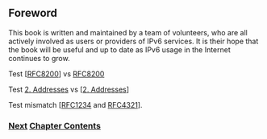 ## Foreword

This book is written and maintained by a team of volunteers, who
are all actively involved as users or providers of IPv6 services.
It is their hope that the book will be useful and up to date as
IPv6 usage in the Internet continues to grow.

Test \[[RFC8200](https://www.rfc-editor.org/info/rfc8200)] vs [RFC8200](https://www.rfc-editor.org/info/rfc8200)

Test [2. Addresses](../2.%20IPv6%20Basic%20Technology/Addresses.md) vs \[[2. Addresses](../2.%20IPv6%20Basic%20Technology/Addresses.md)]

Test mismatch \[[RFC1234](https://www.rfc-editor.org/info/rfc1234) and [RFC4321](https://www.rfc-editor.org/info/rfc4321)].

### [<ins>Next</ins>](How%20to%20use%20this%20book.md) [<ins>Chapter Contents</ins>](1.%20Introduction%20and%20Foreword.md)
